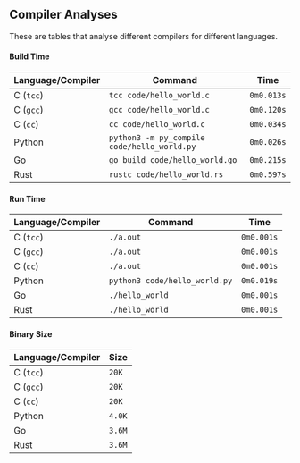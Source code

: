 ## Compiler Analyses

<!-- Please edit the `README.md.tmpl` file instead of the `README.md` -->

These are tables that analyse different compilers for different languages.

#### Build Time

|Language/Compiler|Command|Time|
|-----------------|-------|----|
|C (`tcc`)|`tcc code/hello_world.c`|`0m0.013s`|
|C (`gcc`)|`gcc code/hello_world.c`|`0m0.120s`|
|C (`cc`)|`cc code/hello_world.c`|`0m0.034s`|
|Python|`python3 -m py_compile code/hello_world.py`|`0m0.026s`|
|Go|`go build code/hello_world.go`|`0m0.215s`|
|Rust|`rustc code/hello_world.rs`|`0m0.597s`|

#### Run Time

|Language/Compiler|Command|Time|
|-----------------|-------|----|
|C (`tcc`)|`./a.out`|`0m0.001s`|
|C (`gcc`)|`./a.out`|`0m0.001s`|
|C (`cc`)|`./a.out`|`0m0.001s`|
|Python|`python3 code/hello_world.py`|`0m0.019s`|
|Go|`./hello_world`|`0m0.001s`|
|Rust|`./hello_world`|`0m0.001s`|

#### Binary Size

|Language/Compiler|Size|
|-----------------|----|
|C (`tcc`)|`20K`|
|C (`gcc`)|`20K`|
|C (`cc`)|`20K`|
|Python|`4.0K`|
|Go|`3.6M`|
|Rust|`3.6M`|
